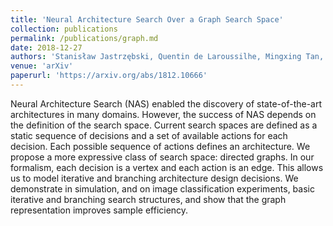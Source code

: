 ```yaml
---
title: 'Neural Architecture Search Over a Graph Search Space'
collection: publications
permalink: /publications/graph.md
date: 2018-12-27
authors: 'Stanisław Jastrzębski, Quentin de Laroussilhe, Mingxing Tan, Xiao Ma, Neil Houlsby, Andrea Gesmundo'
venue: 'arXiv'
paperurl: 'https://arxiv.org/abs/1812.10666'
---
```


Neural Architecture Search (NAS) enabled the discovery of state-of-the-art architectures in many domains. However, the success of NAS depends on the definition of the search space. Current search spaces are defined as a static sequence of decisions and a set of available actions for each decision. Each possible sequence of actions defines an architecture. We propose a more expressive class of search space: directed graphs. In our formalism, each decision is a vertex and each action is an edge. This allows us to model iterative and branching architecture design decisions. We demonstrate in simulation, and on image classification experiments, basic iterative and branching search structures, and show that the graph representation improves sample efficiency.
